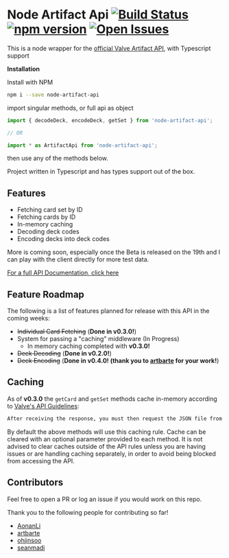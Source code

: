 # Node Artifact Api [![Build Status](https://travis-ci.org/ammuench/node-artifact-api.svg?branch=master)](https://travis-ci.org/ammuench/node-artifact-api) [![npm version](https://img.shields.io/badge/npm-v0.4.2-red.svg)](http://npmjs.com/node-artifact-api) [![Open Issues](https://img.shields.io/github/issues/ammuench/node-artifact-api.svg)](https://github.com/ammuench/node-artifact-api/issues)
This is a node wrapper for the [official Valve Artifact API](https://github.com/ValveSoftware/ArtifactDeckCode), with Typescript support

**Installation**

Install with NPM

```bash
npm i --save node-artifact-api
```

import singular methods, or full api as object

```javascript
import { decodeDeck, encodeDeck, getSet } from 'node-artifact-api';

// OR

import * as ArtifactApi from 'node-artifact-api';
```

then use any of the methods below.

Project written in Typescript and has types support out of the box.

## Features

* Fetching card set by ID
* Fetching cards by ID
* In-memory caching
* Decoding deck codes
* Encoding decks into deck codes

More is coming soon, especially once the Beta is released on the 19th and I can play with the client directly for more test data.

[For a full API Documentation, click here](https://github.com/ammuench/node-artifact-api/blob/master/API.md)

## Feature Roadmap
The following is a list of features planned for release with this API in the coming weeks:

* ~~Individual Card Fetching~~ (**Done in v0.3.0!**)
* System for passing a "caching" middleware (In Progress)
    * In memory caching completed with **v0.3.0!**
* ~~Deck Decoding~~ (**Done in v0.2.0!**)
* ~~Deck Encoding~~ (**Done in v0.4.0! (thank you to [artbarte](https://github.com/artbarte) for your work!**)

## Caching
As of **v0.3.0** the `getCard` and `getSet` methods cache in-memory according to [Valve's API Guidelines](https://github.com/ValveSoftware/ArtifactDeckCode#card-set-api):
```markdown
After receiving the response, you must then request the JSON file from the host specified. In this example, "https://some host/some path/somefile.json". Please cache the provided JSON for AT LEAST until the expire time provided.
```

By default the above methods will use this caching rule.  Cache can be cleared with an optional parameter provided to each method.  It is not advised to clear caches outside of the API rules unless you are having issues or are handling caching separately, in order to avoid being blocked from accessing the API.

## Contributors
Feel free to open a PR or log an issue if you would work on this repo.  

Thank you to the following people for contributing so far!

* [AonanLi](https://github.com/AonanLi)
* [artbarte](https://github.com/artbarte)
* [ohjinsoo](https://github.com/ohjinsoo)
* [seanmadi](https://github.com/seanmadi)
